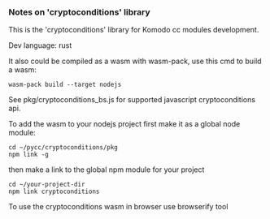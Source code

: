 ### Notes on 'cryptoconditions' library

This is the 'cryptoconditions' library for Komodo cc modules development.

Dev language: rust

It also could be compiled as a wasm with wasm-pack, use this cmd to build a wasm:

`wasm-pack build --target nodejs`

See pkg/cryptoconditions_bs.js for supported javascript cryptoconditions api.

To add the wasm to your nodejs project first make it as a global node module:
```
cd ~/pycc/cryptoconditions/pkg
npm link -g
```
then make a link to the global npm module for your project
```
cd ~/your-project-dir
npm link cryptoconditions
```

To use the cryptoconditions wasm in browser use browserify tool